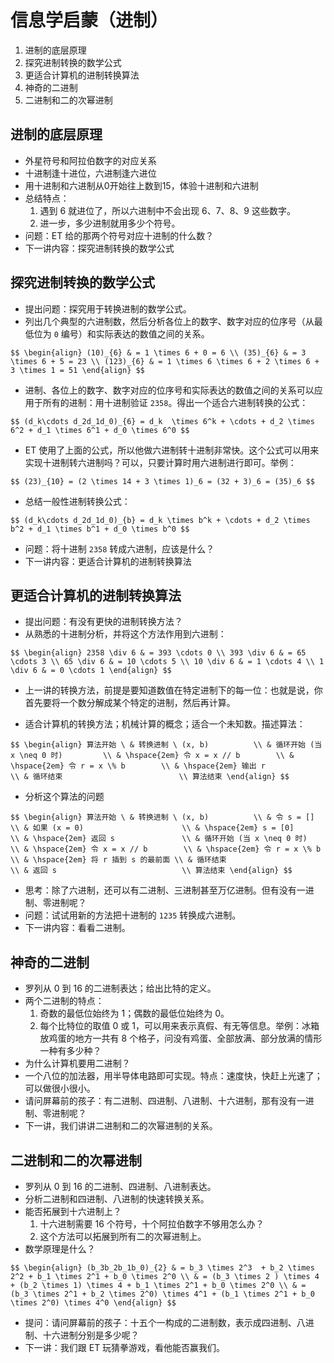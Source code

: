 # 信息学启蒙（进制）

1. 进制的底层原理
1. 探究进制转换的数学公式
1. 更适合计算机的进制转换算法
1. 神奇的二进制
1. 二进制和二的次幂进制

		
## 进制的底层原理

- 外星符号和阿拉伯数字的对应关系
- 十进制逢十进位，六进制逢六进位
- 用十进制和六进制从0开始往上数到15，体验十进制和六进制
- 总结特点：
   1. 遇到 6 就进位了，所以六进制中不会出现 6、7、8、9 这些数字。
   1. 进一步，多少进制就用多少个符号。
- 问题：ET 给的那两个符号对应十进制的什么数？
- 下一讲内容：探究进制转换的数学公式

		
## 探究进制转换的数学公式

- 提出问题：探究用于转换进制的数学公式。
- 列出几个典型的六进制数，然后分析各位上的数字、数字对应的位序号（从最低位为 `0` 编号）和实际表达的数值之间的关系。

`$$
\begin{align}
    (10)_{6} & = 1 \times 6 + 0 = 6 \\
    (35)_{6} & = 3 \times 6 + 5 = 23 \\
    (123)_{6} & = 1 \times 6 \times 6 + 2 \times 6 + 3 \times 1 = 51
\end{align}
$$`

- 进制、各位上的数字、数字对应的位序号和实际表达的数值之间的关系可以应用于所有的进制：用十进制验证 `2358`。得出一个适合六进制转换的公式：

`$$
    (d_k\cdots d_2d_1d_0)_{6} = d_k  \times 6^k + \cdots + d_2 \times 6^2 + d_1 \times 6^1 + d_0 \times 6^0
$$`

- ET 使用了上面的公式，所以他做六进制转十进制非常快。这个公式可以用来实现十进制转六进制吗？可以，只要计算时用六进制进行即可。举例：

`$$
    (23)_{10} = (2 \times 14 + 3 \times 1)_6 = (32 + 3)_6 = (35)_6
$$`

- 总结一般性进制转换公式：

`$$
    (d_k\cdots d_2d_1d_0)_{b} = d_k \times b^k + \cdots + d_2 \times b^2 + d_1 \times b^1 + d_0 \times b^0
$$`

- 问题：将十进制 `2358` 转成六进制，应该是什么？
- 下一讲内容：更适合计算机的进制转换算法

		
## 更适合计算机的进制转换算法

- 提出问题：有没有更快的进制转换方法？
- 从熟悉的十进制分析，并将这个方法作用到六进制：

`$$
\begin{align}
    2358 \div 6 & = 393 \cdots 0 \\
    393 \div 6 & = 65 \cdots 3 \\
    65 \div 6 & = 10 \cdots 5 \\
    10 \div 6 & = 1 \cdots 4 \\
    1 \div 6 & = 0 \cdots 1
\end{align}
$$`

- 上一讲的转换方法，前提是要知道数值在特定进制下的每一位：也就是说，你首先要将一个数分解成某个特定的进制，然后再计算。

	
- 适合计算机的转换方法；机械计算的概念；适合一个未知数。描述算法：

`$$
\begin{align}
算法开始 \ & 转换进制 \ (x, b)          \\
    & 循环开始 (当 x \neq 0 时)         \\
    & \hspace{2em} 令 x = x // b        \\
    & \hspace{2em} 令 r = x \% b        \\
    & \hspace{2em} 输出 r               \\
    & 循环结束                          \\
算法结束
\end{align}
$$`

	
- 分析这个算法的问题

`$$
\begin{align}
算法开始 \ & 转换进制 \ (x, b)          \\
    & 令 s = []                         \\
    & 如果 (x = 0)                      \\
    & \hspace{2em} s = [0]              \\
    & \hspace{2em} 返回 s               \\
    & 循环开始 (当 x \neq 0 时)         \\
    & \hspace{2em} 令 x = x // b        \\
    & \hspace{2em} 令 r = x \% b        \\
    & \hspace{2em} 将 r 插到 s 的最前面 \\
    & 循环结束                          \\
    & 返回 s                            \\
算法结束
\end{align}
$$`

- 思考：除了六进制，还可以有二进制、三进制甚至万亿进制。但有没有一进制、零进制呢？
- 问题：试试用新的方法把十进制的 `1235` 转换成六进制。
- 下一讲内容：看看二进制。

		
## 神奇的二进制

- 罗列从 0 到 16 的二进制表达；给出比特的定义。
- 两个二进制的特点：
  1. 奇数的最低位始终为 1；偶数的最低位始终为 0。
  1. 每个比特位的取值 0 或 1，可以用来表示真假、有无等信息。举例：冰箱放鸡蛋的地方一共有 8 个格子，问没有鸡蛋、全部放满、部分放满的情形一种有多少种？
- 为什么计算机要用二进制？
- 一个八位的加法器，用半导体电路即可实现。特点：速度快，快赶上光速了；可以做很小很小。
- 请问屏幕前的孩子：有二进制、四进制、八进制、十六进制，那有没有一进制、零进制呢？
- 下一讲，我们讲讲二进制和二的次幂进制的关系。

		
## 二进制和二的次幂进制

- 罗列从 0 到 16 的二进制、四进制、八进制表达。
- 分析二进制和四进制、八进制的快速转换关系。
- 能否拓展到十六进制上？
   1. 十六进制需要 16 个符号，十个阿拉伯数字不够用怎么办？
   1. 这个方法可以拓展到所有二的次幂进制上。
- 数学原理是什么？

`$$
\begin{align}
    (b_3b_2b_1b_0)_{2} & = b_3 \times 2^3  + b_2 \times 2^2 + b_1 \times 2^1 + b_0 \times 2^0 \\
                       & = (b_3 \times 2 ) \times 4 + (b_2 \times 1) \times 4 + b_1 \times 2^1 + b_0 \times 2^0 \\
                       & = (b_3 \times 2^1 + b_2 \times 2^0) \times 4^1 + (b_1 \times 2^1 + b_0 \times 2^0) \times 4^0
\end{align}
$$`

- 提问：请问屏幕前的孩子：十五个一构成的二进制数，表示成四进制、八进制、十六进制分别是多少呢？
- 下一讲：我们跟 ET 玩猜拳游戏，看他能否赢我们。

